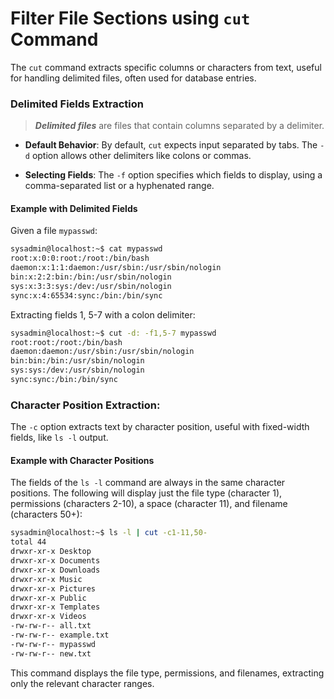 # Filter File Sections using `cut` Command

The `cut` command extracts specific columns or characters from text, useful for handling delimited files, often used for database entries.

### Delimited Fields Extraction

> ***Delimited files*** are files that contain columns separated by a delimiter.

- **Default Behavior**: By default, `cut` expects input separated by tabs. The `-d` option allows other delimiters like colons or commas.
  
- **Selecting Fields**: The `-f` option specifies which fields to display, using a comma-separated list or a hyphenated range.

#### Example with Delimited Fields
Given a file `mypasswd`:
```bash
sysadmin@localhost:~$ cat mypasswd
root:x:0:0:root:/root:/bin/bash
daemon:x:1:1:daemon:/usr/sbin:/usr/sbin/nologin
bin:x:2:2:bin:/bin:/usr/sbin/nologin
sys:x:3:3:sys:/dev:/usr/sbin/nologin
sync:x:4:65534:sync:/bin:/bin/sync
```

Extracting fields 1, 5-7 with a colon delimiter:
```bash
sysadmin@localhost:~$ cut -d: -f1,5-7 mypasswd
root:root:/root:/bin/bash
daemon:daemon:/usr/sbin:/usr/sbin/nologin
bin:bin:/bin:/usr/sbin/nologin
sys:sys:/dev:/usr/sbin/nologin
sync:sync:/bin:/bin/sync
```

### Character Position Extraction:

 The `-c` option extracts text by character position, useful with fixed-width fields, like `ls -l` output.

#### Example with Character Positions
The fields of the `ls -l` command are always in the same character positions. The following will display just the file type (character 1), permissions (characters 2-10), a space (character 11), and filename (characters 50+):
```bash
sysadmin@localhost:~$ ls -l | cut -c1-11,50-
total 44
drwxr-xr-x Desktop
drwxr-xr-x Documents
drwxr-xr-x Downloads
drwxr-xr-x Music
drwxr-xr-x Pictures
drwxr-xr-x Public
drwxr-xr-x Templates
drwxr-xr-x Videos
-rw-rw-r-- all.txt
-rw-rw-r-- example.txt
-rw-rw-r-- mypasswd
-rw-rw-r-- new.txt
```

This command displays the file type, permissions, and filenames, extracting only the relevant character ranges.
